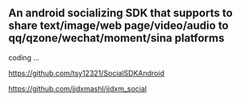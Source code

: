 ## An android socializing SDK that supports to share text/image/web page/video/audio to qq/qzone/wechat/moment/sina platforms





coding ...




https://github.com/tsy12321/SocialSDKAndroid

https://github.com/jjdxmashl/jjdxm_social
